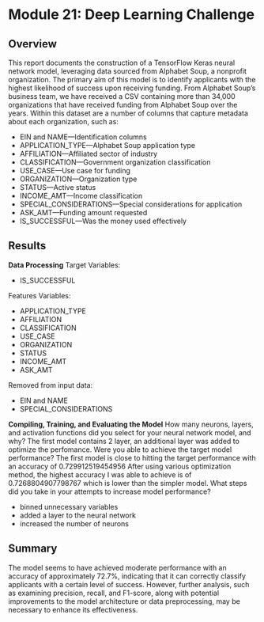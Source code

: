 # Module 21: Deep Learning Challenge

## Overview
This report documents the construction of a TensorFlow Keras neural network model, leveraging data sourced from Alphabet Soup, a nonprofit organization. The primary aim of this model is to identify applicants with the highest likelihood of success upon receiving funding.
From Alphabet Soup’s business team, we have received a CSV containing more than 34,000 organizations that have received funding from Alphabet Soup over the years. Within this dataset are a number of columns that capture metadata about each organization, such as:
- EIN and NAME—Identification columns
- APPLICATION_TYPE—Alphabet Soup application type
- AFFILIATION—Affiliated sector of industry
- CLASSIFICATION—Government organization classification
- USE_CASE—Use case for funding
- ORGANIZATION—Organization type
- STATUS—Active status
- INCOME_AMT—Income classification
- SPECIAL_CONSIDERATIONS—Special considerations for application
- ASK_AMT—Funding amount requested
- IS_SUCCESSFUL—Was the money used effectively

## Results
**Data Processing**
Target Variables:
- IS_SUCCESSFUL

Features Variables:
- APPLICATION_TYPE
- AFFILIATION
- CLASSIFICATION
- USE_CASE
- ORGANIZATION
- STATUS
- INCOME_AMT
- ASK_AMT

Removed from input data:
- EIN and NAME
- SPECIAL_CONSIDERATIONS

**Compiling, Training, and Evaluating the Model**
How many neurons, layers, and activation functions did you select for your neural network model, and why?
The first model contains 2 layer, an additional layer was added to optimize the perfomance.
Were you able to achieve the target model performance?
The first model is close to hitting the target performance with an accuracy of 0.729912519454956
After using various optimization method, the highest accuracy I was able to achieve is of 0.7268804907798767 which is lower than the simpler model.
What steps did you take in your attempts to increase model performance?
- binned unnecessary variables
- added a layer to the neural network
- increased the number of neurons

## Summary
The model seems to have achieved moderate performance with an accuracy of approximately 72.7%, indicating that it can correctly classify applicants with a certain level of success. However, further analysis, such as examining precision, recall, and F1-score, along with potential improvements to the model architecture or data preprocessing, may be necessary to enhance its effectiveness.

